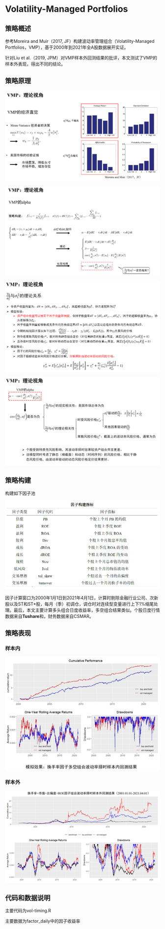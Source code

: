 # Volatility-Managed Portfolios


## 策略概述

参考Moreira and Muir（2017, JF）构建波动率管理组合（Volatility-Managed Portfolios，VMP），基于2000年到2021年全A股数据展开实证。

针对Liu et al.（2019, JPM）对VMP样本外回测结果的批评，本文测试了VMP的样本外表现，得出不同的结论。

## 策略原理

![image-20210705153502682](README.assets/image-20210705153502682.png)

![image-20210705153514603](README.assets/image-20210705153514603.png)

![3](README.assets/3.jpg)

![4](README.assets/4.jpg)

## 策略构建

构建如下因子池

![image-20210705153619153](README.assets/image-20210705153619153.png)

因子计算窗口为2000年1月1日到2021年4月1日，计算时剔除金融行业公司、次新股以及ST和ST*股，每月（季）初调仓，调仓时对连续型变量进行上下1%缩尾处理。最后，本文主要计算多头组合日度收益率，多空组合结果类似。个股日度行情数据来自**Tushare**和，财务数据来自CSMAR。

## 策略表现

### 样本内

![image-20210705153740122](README.assets/image-20210705153740122.png)

### 样本外

![image-20210705153752524](README.assets/image-20210705153752524.png)

## 代码和数据说明

主要代码为vol-timing.R

主要数据为factor_daily中的因子收益率
